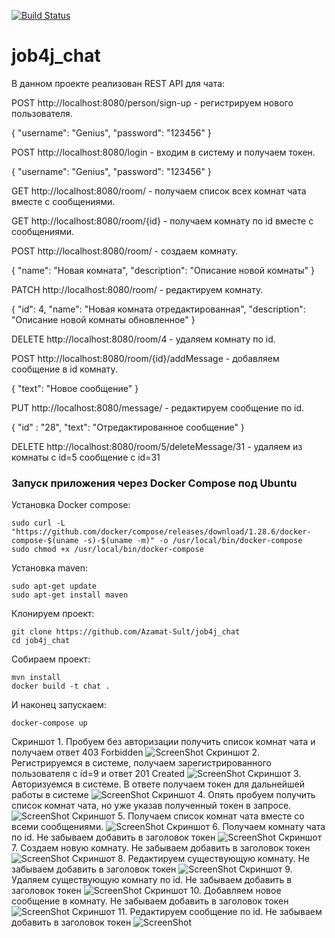 [![Build Status](https://app.travis-ci.com/Azamat-Sult/job4j_chat.svg?branch=master)](https://app.travis-ci.com/Azamat-Sult/job4j_chat)
# job4j_chat

В данном проекте реализован REST API для чата:

POST http://localhost:8080/person/sign-up - регистрируем нового пользователя.

{
"username": "Genius",
"password": "123456"
}

POST http://localhost:8080/login - входим в систему и получаем токен.

{
"username": "Genius",
"password": "123456"
}

GET http://localhost:8080/room/ - получаем список всех комнат чата вместе с сообщениями.

GET http://localhost:8080/room/{id} - получаем комнату по id вместе с сообщениями.

POST http://localhost:8080/room/ - создаем комнату.

{
"name": "Новая комната",
"description": "Описание новой комнаты"
}

PATCH http://localhost:8080/room/ - редактируем комнату.

{
"id": 4,
"name": "Новая комната отредактированная",
"description": "Описание новой комнаты обновленное"
}

DELETE http://localhost:8080/room/4 - удаляем комнату по id.

POST http://localhost:8080/room/{id}/addMessage - добавляем сообщение в id комнату.

{
"text": "Новое сообщение"
}

PUT http://localhost:8080/message/ - редактируем сообщение по id.

{
"id" : "28",
"text": "Отредактированное сообщение"
}

DELETE http://localhost:8080/room/5/deleteMessage/31 - удаляем из комнаты с id=5 сообщение с id=31

### Запуск приложения через Docker Compose под Ubuntu

Установка Docker compose:
```
sudo curl -L "https://github.com/docker/compose/releases/download/1.28.6/docker-compose-$(uname -s)-$(uname -m)" -o /usr/local/bin/docker-compose
sudo chmod +x /usr/local/bin/docker-compose
```

Установка maven:
```
sudo apt-get update
sudo apt-get install maven
```

Клонируем проект:
```
git clone https://github.com/Azamat-Sult/job4j_chat
cd job4j_chat
```

Собираем проект:
```
mvn install
docker build -t chat .
```

И наконец запускаем:
```
docker-compose up
```

Скриншот 1. Пробуем без авторизации получить список комнат чата и получаем ответ 403 Forbidden
![ScreenShot](screenshots/Screenshot_1.jpg)
Скриншот 2. Регистрируемся в системе, получаем зарегистрированного пользователя с id=9 и ответ 201 Created
![ScreenShot](screenshots/Screenshot_2.jpg)
Скриншот 3. Авторизуемся в системе. В ответе получаем токен для дальнейшей работы в системе
![ScreenShot](screenshots/Screenshot_3.jpg)
Скриншот 4. Опять пробуем получить список комнат чата, но уже указав полученный токен в запросе.
![ScreenShot](screenshots/Screenshot_4.jpg)
Скриншот 5. Получаем список комнат чата вместе со всеми сообщениями.
![ScreenShot](screenshots/Screenshot_5.jpg)
Скриншот 6. Получаем комнату чата по id. Не забываем добавить в заголовок токен
![ScreenShot](screenshots/Screenshot_6.jpg)
Скриншот 7. Создаем новую комнату. Не забываем добавить в заголовок токен
![ScreenShot](screenshots/Screenshot_7.jpg)
Скриншот 8. Редактируем существующую комнату. Не забываем добавить в заголовок токен
![ScreenShot](screenshots/Screenshot_8.jpg)
Скриншот 9. Удаляем существующую комнату по id. Не забываем добавить в заголовок токен
![ScreenShot](screenshots/Screenshot_9.jpg)
Скриншот 10. Добавляем новое сообщение в комнату. Не забываем добавить в заголовок токен
![ScreenShot](screenshots/Screenshot_10.jpg)
Скриншот 11. Редактируем сообщение по id. Не забываем добавить в заголовок токен
![ScreenShot](screenshots/Screenshot_11.jpg)